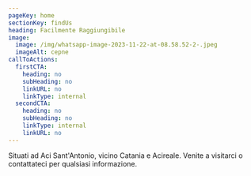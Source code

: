 ```yaml
---
pageKey: home
sectionKey: findUs
heading: Facilmente Raggiungibile
image:
  image: /img/whatsapp-image-2023-11-22-at-08.58.52-2-.jpeg
  imageAlt: cepne
callToActions:
  firstCTA:
    heading: no
    subHeading: no
    linkURL: no
    linkType: internal
  secondCTA:
    heading: no
    subHeading: no
    linkType: internal
    linkURL: no
---
```

Situati ad Aci Sant'Antonio, vicino Catania e Acireale. Venite a visitarci o contattateci per qualsiasi informazione.